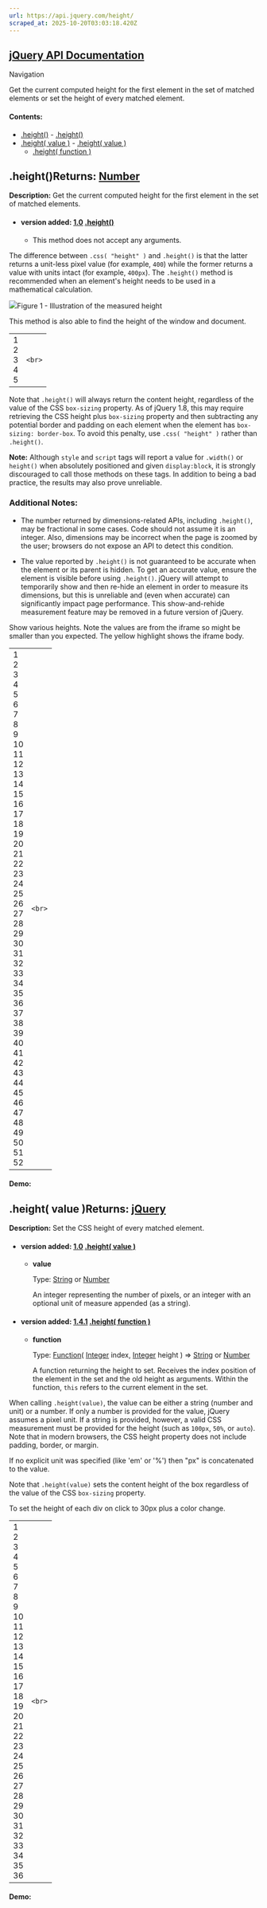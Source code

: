 ```yaml
---
url: https://api.jquery.com/height/
scraped_at: 2025-10-20T03:03:18.420Z
---
```


## [jQuery API Documentation](https://jquery.com/ "jQuery API Documentation")

Navigation

Get the current computed height for the first element in the set of matched elements or set the height of every matched element.

#### Contents:

- [.height()](https://api.jquery.com/height/#height1)  - [.height()](https://api.jquery.com/height/#height)
- [.height( value )](https://api.jquery.com/height/#height2)  - [.height( value )](https://api.jquery.com/height/#height-value)
  - [.height( function )](https://api.jquery.com/height/#height-function)

## .height()Returns: [Number](http://api.jquery.com/Types/\#Number)

**Description:** Get the current computed height for the first element in the set of matched elements.

- #### version added: [1.0](https://api.jquery.com/category/version/1.0/) [.height()](https://api.jquery.com/height/\#height)

  - This method does not accept any arguments.

The difference between `.css( "height" )` and `.height()` is that the latter returns a unit-less pixel value (for example, `400`) while the former returns a value with units intact (for example, `400px`). The `.height()` method is recommended when an element's height needs to be used in a mathematical calculation.

![](https://api.jquery.com/resources/0042_04_01.png)Figure 1 - Illustration of the measured height

This method is also able to find the height of the window and document.

|     |     |
| --- | --- |
| 1<br>2<br>3<br>4<br>5 | ```<br>``` |

Note that `.height()` will always return the content height, regardless of the value of the CSS `box-sizing` property. As of jQuery 1.8, this may require retrieving the CSS height plus `box-sizing` property and then subtracting any potential border and padding on each element when the element has `box-sizing: border-box`. To avoid this penalty, use `.css( "height" )` rather than `.height()`.

**Note:** Although `style` and `script` tags will report a value for `.width()` or `height()` when absolutely positioned and given `display:block`, it is strongly discouraged to call those methods on these tags. In addition to being a bad practice, the results may also prove unreliable.

### Additional Notes:

- The number returned by dimensions-related APIs, including `.height()`, may be fractional in some cases. Code should not assume it is an integer. Also, dimensions may be incorrect when the page is zoomed by the user; browsers do not expose an API to detect this condition.

- The value reported by `.height()` is not guaranteed to be accurate when the element or its parent is hidden. To get an accurate value, ensure the element is visible before using `.height()`. jQuery will attempt to temporarily show and then re-hide an element in order to measure its dimensions, but this is unreliable and (even when accurate) can significantly impact page performance. This show-and-rehide measurement feature may be removed in a future version of jQuery.


Show various heights. Note the values are from the iframe so might be smaller than you expected. The yellow highlight shows the iframe body.

|     |     |
| --- | --- |
| 1<br>2<br>3<br>4<br>5<br>6<br>7<br>8<br>9<br>10<br>11<br>12<br>13<br>14<br>15<br>16<br>17<br>18<br>19<br>20<br>21<br>22<br>23<br>24<br>25<br>26<br>27<br>28<br>29<br>30<br>31<br>32<br>33<br>34<br>35<br>36<br>37<br>38<br>39<br>40<br>41<br>42<br>43<br>44<br>45<br>46<br>47<br>48<br>49<br>50<br>51<br>52 | ```<br>``` |

#### Demo:

## .height( value )Returns: [jQuery](http://api.jquery.com/Types/\#jQuery)

**Description:** Set the CSS height of every matched element.

- #### version added: [1.0](https://api.jquery.com/category/version/1.0/) [.height( value )](https://api.jquery.com/height/\#height-value)

  - **value**

    Type: [String](http://api.jquery.com/Types/#String) or [Number](http://api.jquery.com/Types/#Number)

    An integer representing the number of pixels, or an integer with an optional unit of measure appended (as a string).
- #### version added: [1.4.1](https://api.jquery.com/category/version/1.4.1/) [.height( function )](https://api.jquery.com/height/\#height-function)

  - **function**

    Type: [Function](http://api.jquery.com/Types/#Function)( [Integer](http://api.jquery.com/Types/#Integer) index, [Integer](http://api.jquery.com/Types/#Integer) height )
     =>
     [String](http://api.jquery.com/Types/#String) or [Number](http://api.jquery.com/Types/#Number)

    A function returning the height to set. Receives the index position of the element in the set and the old height as arguments. Within the function, `this` refers to the current element in the set.

When calling `.height(value)`, the value can be either a string (number and unit) or a number. If only a number is provided for the value, jQuery assumes a pixel unit. If a string is provided, however, a valid CSS measurement must be provided for the height (such as `100px`, `50%`, or `auto`). Note that in modern browsers, the CSS height property does not include padding, border, or margin.

If no explicit unit was specified (like 'em' or '%') then "px" is concatenated to the value.

Note that `.height(value)` sets the content height of the box regardless of the value of the CSS `box-sizing` property.

To set the height of each div on click to 30px plus a color change.

|     |     |
| --- | --- |
| 1<br>2<br>3<br>4<br>5<br>6<br>7<br>8<br>9<br>10<br>11<br>12<br>13<br>14<br>15<br>16<br>17<br>18<br>19<br>20<br>21<br>22<br>23<br>24<br>25<br>26<br>27<br>28<br>29<br>30<br>31<br>32<br>33<br>34<br>35<br>36 | ```<br>``` |

#### Demo: